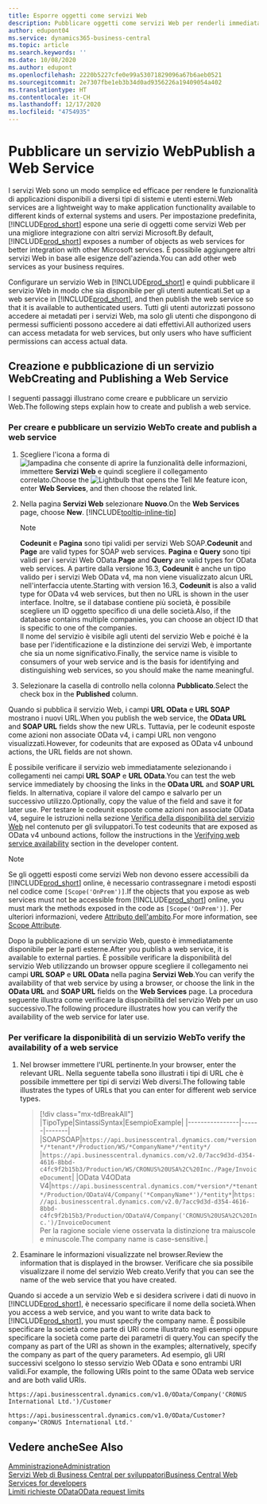 ```yaml
---
title: Esporre oggetti come servizi Web
description: Pubblicare oggetti come servizi Web per renderli immediatamente disponibili per la propria soluzione di Business Central.
author: edupont04
ms.service: dynamics365-business-central
ms.topic: article
ms.search.keywords: ''
ms.date: 10/08/2020
ms.author: edupont
ms.openlocfilehash: 2220b5227cfe0e99a53071829096a67b6aeb0521
ms.sourcegitcommit: 2e7307fbe1eb3b34d0ad9356226a19409054a402
ms.translationtype: HT
ms.contentlocale: it-CH
ms.lasthandoff: 12/17/2020
ms.locfileid: "4754935"
---
```

# <a name="publish-a-web-service"></a><span data-ttu-id="c5ab0-103">Pubblicare un servizio Web</span><span class="sxs-lookup"><span data-stu-id="c5ab0-103">Publish a Web Service</span></span>

<span data-ttu-id="c5ab0-104">I servizi Web sono un modo semplice ed efficace per rendere le funzionalità di applicazioni disponibili a diversi tipi di sistemi e utenti esterni.</span><span class="sxs-lookup"><span data-stu-id="c5ab0-104">Web services are a lightweight way to make application functionality available to different kinds of external systems and users.</span></span> <span data-ttu-id="c5ab0-105">Per impostazione predefinita, [!INCLUDE[prod_short](includes/prod_short.md)] espone una serie di oggetti come servizi Web per una migliore integrazione con altri servizi Microsoft.</span><span class="sxs-lookup"><span data-stu-id="c5ab0-105">By default, [!INCLUDE[prod_short](includes/prod_short.md)] exposes a number of objects as web services for better integration with other Microsoft services.</span></span> <span data-ttu-id="c5ab0-106">È possibile aggiungere altri servizi Web in base alle esigenze dell'azienda.</span><span class="sxs-lookup"><span data-stu-id="c5ab0-106">You can add other web services as your business requires.</span></span>  

<span data-ttu-id="c5ab0-107">Configurare un servizio Web in [!INCLUDE[prod_short](includes/prod_short.md)] e quindi pubblicare il servizio Web in modo che sia disponibile per gli utenti autenticati.</span><span class="sxs-lookup"><span data-stu-id="c5ab0-107">Set up a web service in [!INCLUDE[prod_short](includes/prod_short.md)], and then publish the web service so that it is available to authenticated users.</span></span> <span data-ttu-id="c5ab0-108">Tutti gli utenti autorizzati possono accedere ai metadati per i servizi Web, ma solo gli utenti che dispongono di permessi sufficienti possono accedere ai dati effettivi.</span><span class="sxs-lookup"><span data-stu-id="c5ab0-108">All authorized users can access metadata for web services, but only users who have sufficient permissions can access actual data.</span></span>  

## <a name="creating-and-publishing-a-web-service"></a><span data-ttu-id="c5ab0-109">Creazione e pubblicazione di un servizio Web</span><span class="sxs-lookup"><span data-stu-id="c5ab0-109">Creating and Publishing a Web Service</span></span>

<span data-ttu-id="c5ab0-110">I seguenti passaggi illustrano come creare e pubblicare un servizio Web.</span><span class="sxs-lookup"><span data-stu-id="c5ab0-110">The following steps explain how to create and publish a web service.</span></span>  

### <a name="to-create-and-publish-a-web-service"></a><span data-ttu-id="c5ab0-111">Per creare e pubblicare un servizio Web</span><span class="sxs-lookup"><span data-stu-id="c5ab0-111">To create and publish a web service</span></span>  

1. <span data-ttu-id="c5ab0-112">Scegliere l'icona a forma di ![lampadina che consente di aprire la funzionalità delle informazioni](media/ui-search/search_small.png "Informazioni sull'operazione che si desidera eseguire"), immettere **Servizi Web** e quindi scegliere il collegamento correlato.</span><span class="sxs-lookup"><span data-stu-id="c5ab0-112">Choose the ![Lightbulb that opens the Tell Me feature](media/ui-search/search_small.png "Tell me what you want to do") icon, enter **Web Services**, and then choose the related link.</span></span>  
2. <span data-ttu-id="c5ab0-113">Nella pagina **Servizi Web** selezionare **Nuovo**.</span><span class="sxs-lookup"><span data-stu-id="c5ab0-113">On the **Web Services** page, choose **New**.</span></span> [!INCLUDE[tooltip-inline-tip](includes/tooltip-inline-tip_md.md)]  

    > [!NOTE]  
    > <span data-ttu-id="c5ab0-114">**Codeunit** e **Pagina** sono tipi validi per servizi Web SOAP.</span><span class="sxs-lookup"><span data-stu-id="c5ab0-114">**Codeunit** and **Page** are valid types for SOAP web services.</span></span> <span data-ttu-id="c5ab0-115">**Pagina** e **Query** sono tipi validi per i servizi Web OData.</span><span class="sxs-lookup"><span data-stu-id="c5ab0-115">**Page** and **Query** are valid types for OData web services.</span></span> <span data-ttu-id="c5ab0-116">A partire dalla versione 16.3, **Codeunit** è anche un tipo valido per i servizi Web OData v4, ma non viene visualizzato alcun URL nell'interfaccia utente.</span><span class="sxs-lookup"><span data-stu-id="c5ab0-116">Starting with version 16.3, **Codeunit** is also a valid type for OData v4 web services, but then no URL is shown in the user interface.</span></span> <span data-ttu-id="c5ab0-117">Inoltre, se il database contiene più società, è possibile scegliere un ID oggetto specifico di una delle società.</span><span class="sxs-lookup"><span data-stu-id="c5ab0-117">Also, if the database contains multiple companies, you can choose an object ID that is specific to one of the companies.</span></span>  
    > <span data-ttu-id="c5ab0-118">Il nome del servizio è visibile agli utenti del servizio Web e poiché è la base per l'identificazione e la distinzione dei servizi Web, è importante che sia un nome significativo.</span><span class="sxs-lookup"><span data-stu-id="c5ab0-118">Finally, the service name is visible to consumers of your web service and is the basis for identifying and distinguishing web services, so you should make the name meaningful.</span></span>

3. <span data-ttu-id="c5ab0-119">Selezionare la casella di controllo nella colonna **Pubblicato**.</span><span class="sxs-lookup"><span data-stu-id="c5ab0-119">Select the check box in the **Published** column.</span></span>  

<span data-ttu-id="c5ab0-120">Quando si pubblica il servizio Web, i campi **URL OData** e **URL SOAP** mostrano i nuovi URL.</span><span class="sxs-lookup"><span data-stu-id="c5ab0-120">When you publish the web service, the **OData URL** and **SOAP URL** fields show the new URLs.</span></span> <span data-ttu-id="c5ab0-121">Tuttavia, per le codeunit esposte come azioni non associate OData v4, i campi URL non vengono visualizzati.</span><span class="sxs-lookup"><span data-stu-id="c5ab0-121">However, for codeunits that are exposed as OData v4 unbound actions, the URL fields are not shown.</span></span>  

<span data-ttu-id="c5ab0-122">È possibile verificare il servizio web immediatamente selezionando i collegamenti nei campi **URL SOAP** e **URL OData**.</span><span class="sxs-lookup"><span data-stu-id="c5ab0-122">You can test the web service immediately by choosing the links in the **OData URL** and **SOAP URL** fields.</span></span> <span data-ttu-id="c5ab0-123">In alternativa, copiare il valore del campo e salvarlo per un successivo utilizzo.</span><span class="sxs-lookup"><span data-stu-id="c5ab0-123">Optionally, copy the value of the field and save it for later use.</span></span> <span data-ttu-id="c5ab0-124">Per testare le codeunit esposte come azioni non associate OData v4, seguire le istruzioni nella sezione [Verifica della disponibilità del servizio Web](/dynamics365/business-central/dev-itpro/developer/devenv-creating-and-interacting-with-odatav4-unbound-action#verifying-web-service-availability) nel contenuto per gli sviluppatori.</span><span class="sxs-lookup"><span data-stu-id="c5ab0-124">To test codeunits that are exposed as OData v4 unbound actions, follow the instructions in the [Verifying web service availability](/dynamics365/business-central/dev-itpro/developer/devenv-creating-and-interacting-with-odatav4-unbound-action#verifying-web-service-availability) section in the developer content.</span></span>

> [!NOTE]
> <span data-ttu-id="c5ab0-125">Se gli oggetti esposti come servizi Web non devono essere accessibili da [!INCLUDE[prod_short](includes/prod_short.md)] online, è necessario contrassegnare i metodi esposti nel codice come `[Scope('OnPrem')]`.</span><span class="sxs-lookup"><span data-stu-id="c5ab0-125">If the objects that you expose as web services must not be accessible from [!INCLUDE[prod_short](includes/prod_short.md)] online, you must mark the methods exposed in the code as `[Scope('OnPrem')]`.</span></span> <span data-ttu-id="c5ab0-126">Per ulteriori informazioni, vedere [Attributo dell'ambito](/dynamics365/business-central/dev-itpro/developer/methods/devenv-scope-attribute).</span><span class="sxs-lookup"><span data-stu-id="c5ab0-126">For more information, see [Scope Attribute](/dynamics365/business-central/dev-itpro/developer/methods/devenv-scope-attribute).</span></span>

<span data-ttu-id="c5ab0-127">Dopo la pubblicazione di un servizio Web, questo è immediatamente disponibile per le parti esterne.</span><span class="sxs-lookup"><span data-stu-id="c5ab0-127">After you publish a web service, it is available to external parties.</span></span> <span data-ttu-id="c5ab0-128">È possibile verificare la disponibilità del servizio Web utilizzando un browser oppure scegliere il collegamento nei campi **URL SOAP** e **URL OData** nella pagina **Servizi Web**.</span><span class="sxs-lookup"><span data-stu-id="c5ab0-128">You can verify the availability of that web service by using a browser, or choose the link in the **OData URL** and **SOAP URL** fields on the **Web Services** page.</span></span> <span data-ttu-id="c5ab0-129">La procedura seguente illustra come verificare la disponibilità del servizio Web per un uso successivo.</span><span class="sxs-lookup"><span data-stu-id="c5ab0-129">The following procedure illustrates how you can verify the availability of the web service for later use.</span></span>  

### <a name="to-verify-the-availability-of-a-web-service"></a><span data-ttu-id="c5ab0-130">Per verificare la disponibilità di un servizio Web</span><span class="sxs-lookup"><span data-stu-id="c5ab0-130">To verify the availability of a web service</span></span>  

1. <span data-ttu-id="c5ab0-131">Nel browser immettere l'URL pertinente.</span><span class="sxs-lookup"><span data-stu-id="c5ab0-131">In your browser, enter the relevant URL.</span></span> <span data-ttu-id="c5ab0-132">Nella seguente tabella sono illustrati i tipi di URL che è possibile immettere per tipi di servizi Web diversi.</span><span class="sxs-lookup"><span data-stu-id="c5ab0-132">The following table illustrates the types of URLs that you can enter for different web service types.</span></span>  

    > [!div class="mx-tdBreakAll"]
    > |<span data-ttu-id="c5ab0-133">Tipo</span><span class="sxs-lookup"><span data-stu-id="c5ab0-133">Type</span></span>|<span data-ttu-id="c5ab0-134">Sintassi</span><span class="sxs-lookup"><span data-stu-id="c5ab0-134">Syntax</span></span>|<span data-ttu-id="c5ab0-135">Esempio</span><span class="sxs-lookup"><span data-stu-id="c5ab0-135">Example</span></span>|
    > |----------------|------|-------|
    > |<span data-ttu-id="c5ab0-136">SOAP</span><span class="sxs-lookup"><span data-stu-id="c5ab0-136">SOAP</span></span>|`https://api.businesscentral.dynamics.com/*version*/*tenant*/Production/WS/*CompanyName*/*entity*/` |`https://api.businesscentral.dynamics.com/v2.0/7acc9d3d-d354-4616-8bbd-c4fc9f2b15b3/Production/WS/CRONUS%20USA%2C%20Inc./Page/InvoiceDocument`|
    > |<span data-ttu-id="c5ab0-137">OData V4</span><span class="sxs-lookup"><span data-stu-id="c5ab0-137">OData V4</span></span>|`https://api.businesscentral.dynamics.com/*version*/*tenant*/Production/ODataV4/Company('*CompanyName*')/*entity*`|`https://api.businesscentral.dynamics.com/v2.0/7acc9d3d-d354-4616-8bbd-c4fc9f2b15b3/Production/ODataV4/Company('CRONUS%20USA%2C%20Inc.')/InvoiceDocument`<br/>    <span data-ttu-id="c5ab0-138">Per la ragione sociale viene osservata la distinzione tra maiuscole e minuscole.</span><span class="sxs-lookup"><span data-stu-id="c5ab0-138">The company name is case-sensitive.</span></span>|

2. <span data-ttu-id="c5ab0-139">Esaminare le informazioni visualizzate nel browser.</span><span class="sxs-lookup"><span data-stu-id="c5ab0-139">Review the information that is displayed in the browser.</span></span> <span data-ttu-id="c5ab0-140">Verificare che sia possibile visualizzare il nome del servizio Web creato.</span><span class="sxs-lookup"><span data-stu-id="c5ab0-140">Verify that you can see the name of the web service that you have created.</span></span>  

<span data-ttu-id="c5ab0-141">Quando si accede a un servizio Web e si desidera scrivere i dati di nuovo in [!INCLUDE[prod_short](includes/prod_short.md)], è necessario specificare il nome della società.</span><span class="sxs-lookup"><span data-stu-id="c5ab0-141">When you access a web service, and you want to write data back to [!INCLUDE[prod_short](includes/prod_short.md)], you must specify the company name.</span></span> <span data-ttu-id="c5ab0-142">È possibile specificare la società come parte di URI come illustrato negli esempi oppure specificare la società come parte dei parametri di query.</span><span class="sxs-lookup"><span data-stu-id="c5ab0-142">You can specify the company as part of the URI as shown in the examples; alternatively, specify the company as part of the query parameters.</span></span> <span data-ttu-id="c5ab0-143">Ad esempio, gli URI successivi scelgono lo stesso servizio Web OData e sono entrambi URI validi.</span><span class="sxs-lookup"><span data-stu-id="c5ab0-143">For example, the following URIs point to the same OData web service and are both valid URIs.</span></span>  

```
https://api.businesscentral.dynamics.com/v1.0/OData/Company('CRONUS International Ltd.')/Customer  
```

```
https://api.businesscentral.dynamics.com/v1.0/OData/Customer?company='CRONUS International Ltd.'  
```

## <a name="see-also"></a><span data-ttu-id="c5ab0-144">Vedere anche</span><span class="sxs-lookup"><span data-stu-id="c5ab0-144">See Also</span></span>

[<span data-ttu-id="c5ab0-145">Amministrazione</span><span class="sxs-lookup"><span data-stu-id="c5ab0-145">Administration</span></span>](admin-setup-and-administration.md)  
[<span data-ttu-id="c5ab0-146">Servizi Web di Business Central per sviluppatori</span><span class="sxs-lookup"><span data-stu-id="c5ab0-146">Business Central Web Services for developers</span></span>](/dynamics365/business-central/dev-itpro/webservices/web-services)  
[<span data-ttu-id="c5ab0-147">Limiti richieste OData</span><span class="sxs-lookup"><span data-stu-id="c5ab0-147">OData request limits</span></span>](/dynamics365/business-central/dev-itpro/administration/operational-limits-online#ODataServices)  
